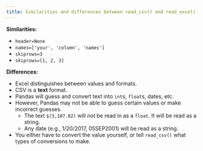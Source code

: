 ```yaml
---
title: Similarities and differences between read_csv() and read_excel() 👈
---
```


**Similarities:**

- `header=None`
- `names=['your', 'column', 'names']`
- `skiprows=3`
- `skiprows=[1, 2, 3]`

**Differences:**

- Excel distinguishes between values and formats.
- CSV is a **text** format.
- Pandas will guess and convert text into `int`s, `float`s, dates, etc.
- However, Pandas may not be able to guess certain values or make incorrect guesses.
  - The text `$(3,107.82)` will _not_ be read in as a `float`. It will be read as a string.
  - Any date (e.g., 1/20/2017, 05SEP2001) will be read as a string.
- You either have to convert the value yourself, or tell `read_csv()` what types of conversions to make.
